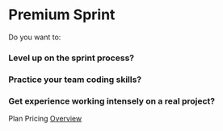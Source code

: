 # Premium Sprint

Do you want to:

### Level up on the sprint process?

### Practice your team coding skills?

### Get experience working intensely on a real project?

Plan Pricing [Overview](http://www.agileventures.org/pricing)
